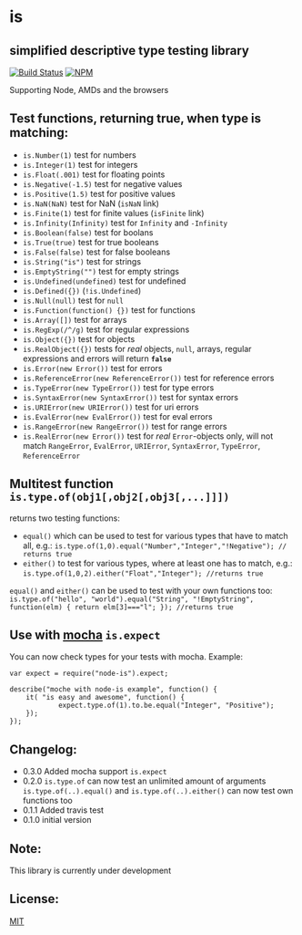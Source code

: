 is
====
simplified descriptive type testing library
-------------------------------------------
[![Build Status](https://travis-ci.org/bbuecherl/node-is.png)](https://travis-ci.org/bbuecherl/node-is)
[![NPM](https://nodei.co/npm/node-is.png)](https://nodei.co/npm/node-is/)

Supporting Node, AMDs and the browsers

Test functions, returning true, when type is matching:
-----------------------------------------
- `is.Number(1)` test for numbers
- `is.Integer(1)` test for integers
- `is.Float(.001)` test for floating points
- `is.Negative(-1.5)` test for negative values
- `is.Positive(1.5)` test for positive values
- `is.NaN(NaN)` test for NaN (`isNaN` link)
- `is.Finite(1)` test for finite values (`isFinite` link)
- `is.Infinity(Infinity)` test for `Infinity` and `-Infinity`
- `is.Boolean(false)` test for boolans
- `is.True(true)` test for true booleans
- `is.False(false)` test for false booleans
- `is.String("is")` test for strings
- `is.EmptyString("")` test for empty strings
- `is.Undefined(undefined)` test for undefined
- `is.Defined({})` (`!is.Undefined`)
- `is.Null(null)` test for `null`
- `is.Function(function() {})` test for functions
- `is.Array([])` test for arrays
- `is.RegExp(/^/g)` test for regular expressions
- `is.Object({})` test for objects
- `is.RealObject({})` tests for *real* objects, `null`, arrays, regular expressions and errors will return **`false`**
- `is.Error(new Error())` test for errors
- `is.ReferenceError(new ReferenceError())` test for reference errors
- `is.TypeError(new TypeError())` test for type errors
- `is.SyntaxError(new SyntaxError())` test for syntax errors
- `is.URIError(new URIError())` test for uri errors
- `is.EvalError(new EvalError())` test for eval errors
- `is.RangeError(new RangeError())` test for range errors
- `is.RealError(new Error())` test for *real* `Error`-objects only, will not match `RangeError`, `EvalError`, `URIError`, `SyntaxError`, `TypeError`, `ReferenceError`


Multitest function `is.type.of(obj1[,obj2[,obj3[,...]]])`
------------------------------------
returns two testing functions:

- `equal()` which can be used to test for various types that have to match all, e.g.: `is.type.of(1,0).equal("Number","Integer","!Negative"); // returns true`
- `either()` to test for various types, where at least one has to match, e.g.: `is.type.of(1,0,2).either("Float","Integer"); //returns true`

`equal()` and `either()` can be used to test with your own functions too:
`is.type.of("hello", "world").equal("String", "!EmptyString", function(elm) { return elm[3]==="l"; }); //returns true`

Use with [mocha](http://visionmedia.github.io/mocha) `is.expect`
----------------------------------------------------------------
You can now check types for your tests with mocha.
Example:

```
var expect = require("node-is").expect;

describe("moche with node-is example", function() {
    it( "is easy and awesome", function() {
            expect.type.of(1).to.be.equal("Integer", "Positive");
    });
});
```

Changelog:
----------
- 0.3.0 Added mocha support `is.expect`
- 0.2.0 `is.type.of` can now test an unlimited amount of arguments `is.type.of(..).equal()` and `is.type.of(..).either()` can now test own functions too
- 0.1.1 Added travis test
- 0.1.0 initial version

Note:
-----
This library is currently under development


License:
--------
[MIT][1]


  [1]: http://bbuecherl.mit-license.org/
